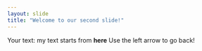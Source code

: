 ```yaml
---
layout: slide
title: "Welcome to our second slide!"
---
```

Your text:  my text starts from **here**
Use the left arrow to go back!
